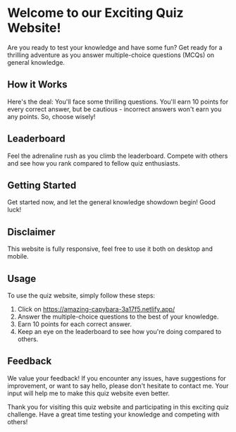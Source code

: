 # Welcome to our Exciting Quiz Website!

Are you ready to test your knowledge and have some fun? Get ready for a thrilling adventure as you answer multiple-choice questions (MCQs) on general knowledge.

## How it Works

Here's the deal: You'll face some thrilling questions. You'll earn 10 points for every correct answer, but be cautious - incorrect answers won't earn you any points. So, choose wisely!

## Leaderboard

Feel the adrenaline rush as you climb the leaderboard. Compete with others and see how you rank compared to fellow quiz enthusiasts.

## Getting Started

Get started now, and let the general knowledge showdown begin! Good luck!

## Disclaimer

This website is fully responsive, feel free to use it both on desktop and mobile.

## Usage

To use the quiz website, simply follow these steps:

1. Click on https://amazing-capybara-3a17f5.netlify.app/
2. Answer the multiple-choice questions to the best of your knowledge.
3. Earn 10 points for each correct answer.
4. Keep an eye on the leaderboard to see how you're doing compared to others.

## Feedback

We value your feedback! If you encounter any issues, have suggestions for improvement, or want to say hello, please don't hesitate to contact me. Your input will help me to make this quiz website even better.

Thank you for visiting this quiz website and participating in this exciting quiz challenge. Have a great time testing your knowledge and competing with others!
